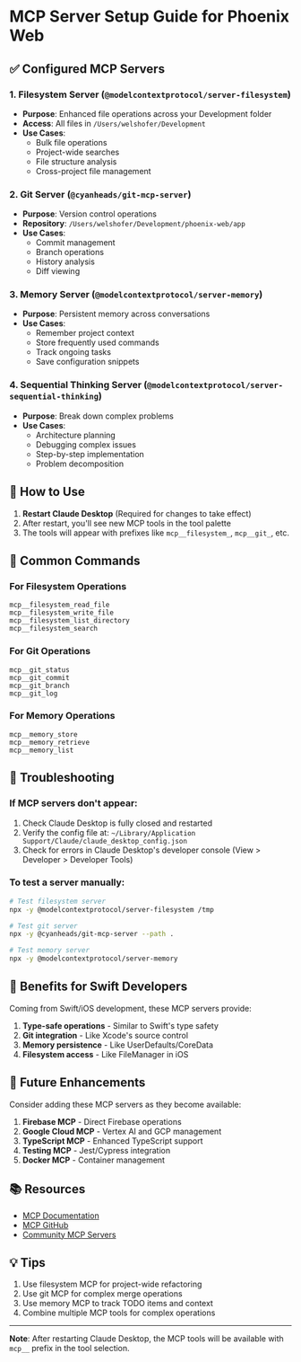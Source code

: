 # MCP Server Setup Guide for Phoenix Web

## ✅ Configured MCP Servers

### 1. **Filesystem Server** (`@modelcontextprotocol/server-filesystem`)
- **Purpose**: Enhanced file operations across your Development folder
- **Access**: All files in `/Users/welshofer/Development`
- **Use Cases**:
  - Bulk file operations
  - Project-wide searches
  - File structure analysis
  - Cross-project file management

### 2. **Git Server** (`@cyanheads/git-mcp-server`)
- **Purpose**: Version control operations
- **Repository**: `/Users/welshofer/Development/phoenix-web/app`
- **Use Cases**:
  - Commit management
  - Branch operations
  - History analysis
  - Diff viewing

### 3. **Memory Server** (`@modelcontextprotocol/server-memory`)
- **Purpose**: Persistent memory across conversations
- **Use Cases**:
  - Remember project context
  - Store frequently used commands
  - Track ongoing tasks
  - Save configuration snippets

### 4. **Sequential Thinking Server** (`@modelcontextprotocol/server-sequential-thinking`)
- **Purpose**: Break down complex problems
- **Use Cases**:
  - Architecture planning
  - Debugging complex issues
  - Step-by-step implementation
  - Problem decomposition

## 🚀 How to Use

1. **Restart Claude Desktop** (Required for changes to take effect)
2. After restart, you'll see new MCP tools in the tool palette
3. The tools will appear with prefixes like `mcp__filesystem_`, `mcp__git_`, etc.

## 📝 Common Commands

### For Filesystem Operations
```
mcp__filesystem_read_file
mcp__filesystem_write_file
mcp__filesystem_list_directory
mcp__filesystem_search
```

### For Git Operations
```
mcp__git_status
mcp__git_commit
mcp__git_branch
mcp__git_log
```

### For Memory Operations
```
mcp__memory_store
mcp__memory_retrieve
mcp__memory_list
```

## 🔧 Troubleshooting

### If MCP servers don't appear:
1. Check Claude Desktop is fully closed and restarted
2. Verify the config file at: `~/Library/Application Support/Claude/claude_desktop_config.json`
3. Check for errors in Claude Desktop's developer console (View > Developer > Developer Tools)

### To test a server manually:
```bash
# Test filesystem server
npx -y @modelcontextprotocol/server-filesystem /tmp

# Test git server  
npx -y @cyanheads/git-mcp-server --path .

# Test memory server
npx -y @modelcontextprotocol/server-memory
```

## 🎯 Benefits for Swift Developers

Coming from Swift/iOS development, these MCP servers provide:

1. **Type-safe operations** - Similar to Swift's type safety
2. **Git integration** - Like Xcode's source control
3. **Memory persistence** - Like UserDefaults/CoreData
4. **Filesystem access** - Like FileManager in iOS

## 🔮 Future Enhancements

Consider adding these MCP servers as they become available:

1. **Firebase MCP** - Direct Firebase operations
2. **Google Cloud MCP** - Vertex AI and GCP management
3. **TypeScript MCP** - Enhanced TypeScript support
4. **Testing MCP** - Jest/Cypress integration
5. **Docker MCP** - Container management

## 📚 Resources

- [MCP Documentation](https://modelcontextprotocol.org)
- [MCP GitHub](https://github.com/modelcontextprotocol)
- [Community MCP Servers](https://github.com/topics/mcp-server)

## 💡 Tips

1. Use filesystem MCP for project-wide refactoring
2. Use git MCP for complex merge operations
3. Use memory MCP to track TODO items and context
4. Combine multiple MCP tools for complex operations

---

**Note**: After restarting Claude Desktop, the MCP tools will be available with `mcp__` prefix in the tool selection.